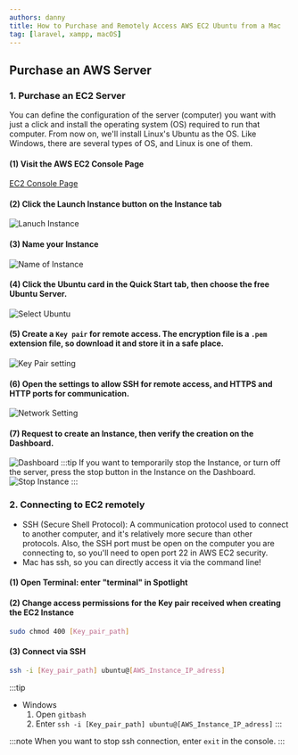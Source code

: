 ```yaml
---
authors: danny
title: How to Purchase and Remotely Access AWS EC2 Ubuntu from a Mac
tag: [laravel, xampp, macOS]
---
```


## Purchase an AWS Server
### 1. Purchase an EC2 Server
You can define the configuration of the server (computer) you want with just a click and install the operating system (OS) required to run that computer. From now on, we'll install Linux's Ubuntu as the OS. Like Windows, there are several types of OS, and Linux is one of them.
#### (1) Visit the AWS EC2 Console Page
  [EC2 Console Page](https://ap-northeast-2.console.aws.amazon.com/ec2/v2/home?region=ap-northeast-2)
#### (2)  Click the Launch Instance button on the Instance tab
  ![Lanuch Instance](/img/aws/1.png)
#### (3) Name your Instance
  ![Name of Instance](/img/aws/2.png)
#### (4) Click the Ubuntu card in the Quick Start tab, then choose the free Ubuntu Server.
  ![Select Ubuntu](/img/aws/3.png)
#### (5)  Create a `Key pair` for remote access. The encryption file is a `.pem` extension file, so download it and store it in a safe place.
  ![Key Pair setting](/img/aws/4.png)
#### (6) Open the settings to allow SSH for remote access, and HTTPS and HTTP ports for communication.
  ![Network Setting](/img/aws/5.png)
#### (7)  Request to create an Instance, then verify the creation on the Dashboard.
  ![Dashboard](/img/aws/6.png)
:::tip
  If you want to temporarily stop the Instance, or turn off the server, press the stop button in the Instance on the Dashboard.
  ![Stop Instance](/img/aws/7.png)
:::

### 2. Connecting to EC2 remotely
- SSH (Secure Shell Protocol): A communication protocol used to connect to another computer, and it's relatively more secure than other protocols. Also, the SSH port must be open on the computer you are connecting to, so you'll need to open port 22 in AWS EC2 security.
- Mac has ssh, so you can directly access it via the command line!

#### (1) Open Terminal: enter "terminal" in Spotlight
#### (2) Change access permissions for the Key pair received when creating the EC2 Instance
```bash
sudo chmod 400 [Key_pair_path]
```
#### (3) Connect via SSH
```bash
ssh -i [Key_pair_path] ubuntu@[AWS_Instance_IP_adress]
```
:::tip
- Windows
  1. Open `gitbash`
  2. Enter `ssh -i [Key_pair_path] ubuntu@[AWS_Instance_IP_adress]`
:::

:::note
When you want to stop ssh connection, enter `exit` in the console.
:::